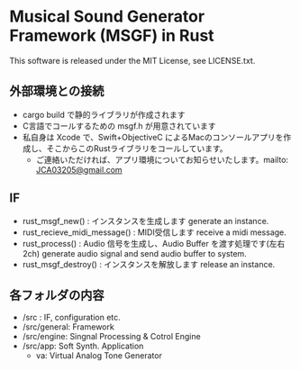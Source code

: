 # Musical Sound Generator Framework (MSGF) in Rust

This software is released under the MIT License, see LICENSE.txt.

## 外部環境との接続

- cargo build で静的ライブラリが作成されます
- C言語でコールするための msgf.h が用意されています
- 私自身は Xcode で、Swift+ObjectiveC によるMacのコンソールアプリを作成し、そこからこのRustライブラリをコールしています。
    - ご連絡いただければ、アプリ環境についてお知らせいたします。mailto: JCA03205@gmail.com

## IF

- rust_msgf_new() : インスタンスを生成します generate an instance.
- rust_recieve_midi_message() : MIDI受信します receive a midi message.
- rust_process() : Audio 信号を生成し、Audio Buffer を渡す処理です(左右2ch) generate audio signal and send audio buffer to system. 
- rust_msgf_destroy() : インスタンスを解放します release an instance.

## 各フォルダの内容

- /src : IF, configuration etc.
- /src/general: Framework
- /src/engine: Singnal Processing & Cotrol Engine
- /src/app: Soft Synth. Application
    - va: Virtual Analog Tone Generator